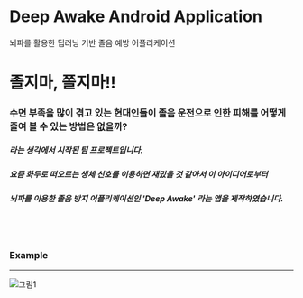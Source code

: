 # Deep Awake Android Application
뇌파를 활용한 딥러닝 기반 졸음 예방 어플리케이션


# 졸지마, 쫄지마!! 
### 수면 부족을 많이 겪고 있는 현대인들이 졸음 운전으로 인한 피해를 어떻게 줄여 볼 수 있는 방법은 없을까?
##### 라는 생각에서 시작된 팀 프로젝트입니다. 
##### 요즘 화두로 떠오르는 생체 신호를 이용하면 재밌을 것 같아서 이 아이디어로부터 
##### 뇌파를 이용한 졸음 방지 어플리케이션인 'Deep Awake' 라는 앱을 제작하였습니다.
<br><br>

### **Example**
----------------
![그림1](https://user-images.githubusercontent.com/51114857/137429582-c8be274e-86e4-4746-8336-a3a9b9156f7c.png)


